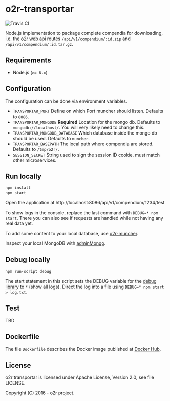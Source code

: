 # o2r-transportar

![Travis CI](https://api.travis-ci.org/o2r-project/o2r-transportar.svg)

Node.js implementation to package complete compendia for downloading, i.e. the [o2r web api](http://o2r.info/o2r-web-api) routes `/api/v1/compendium/:id.zip` and `/api/v1/compendium/:id.tar.gz`.

## Requirements

- Node.js (`>= 6.x`)

## Configuration

The configuration can be done via environment variables.

- `TRANSPORTAR_PORT`
  Define on which Port muncher should listen. Defaults to `8086`.
- `TRANSPORTAR_MONGODB` __Required__
  Location for the mongo db. Defaults to `mongodb://localhost/`. You will very likely need to change this.
- `TRANSPORTAR_MONGODB_DATABASE`
  Which database inside the mongo db should be used. Defaults to `muncher`.
- `TRANSPORTAR_BASEPATH`
  The local path where compendia are stored. Defaults to `/tmp/o2r/`.
- `SESSION_SECRET`
  String used to sign the session ID cookie, must match other microservices.

## Run locally

```bash
npm install
npm start
```

Open the application at http://localhost:8086/api/v1/compendium/1234/test

To show logs in the console, replace the last command with `DEBUG=* npm start`. There you can also see if requests are handled while not having any real data yet.

To add some content to your local database, use [o2r-muncher](https://github.com/o2r-project/o2r-muncher).

Inspect your local MongoDB with [adminMongo](https://mrvautin.com/adminmongo/).

## Debug locally

```bash
npm run-script debug
```

The start statement in this script sets the DEBUG variable for the [debug library](https://www.npmjs.com/package/debug) to `*` (show all logs).
Direct the log into a file using `DEBUG=* npm start > log.txt`.

## Test

TBD

## Dockerfile

The file `Dockerfile` describes the Docker image published at [Docker Hub](https://hub.docker.com/r/o2rproject/o2r-transportar/).

## License

o2r transportar is licensed under Apache License, Version 2.0, see file LICENSE.

Copyright (C) 2016 - o2r project.
